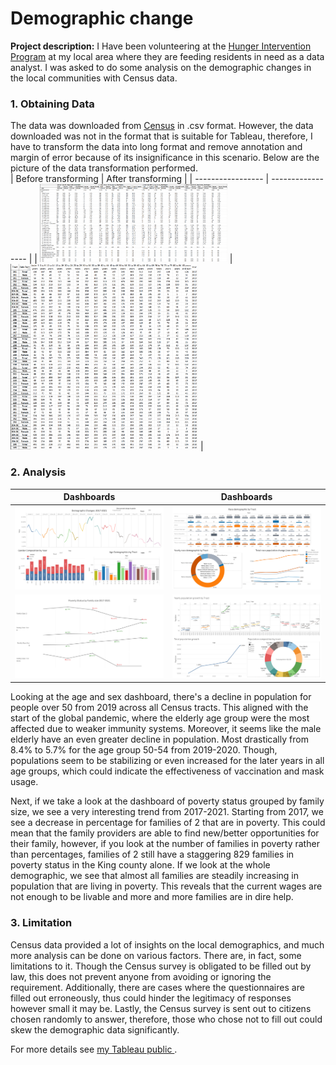 # Demographic change

**Project description:** I Have been volunteering at the [Hunger Intervention Program](https://hungerintervention.org/) at my local area where they are feeding residents in need as a data analyst. I was asked to do some analysis on the demographic changes in the local communities with Census data. 

### 1. Obtaining Data

The data was downloaded from [Census](https://data.census.gov/) in .csv format. However, the data downloaded was not in the format that is suitable for Tableau, therefore, I have to transform the data into long format and remove annotation and margin of error because of its insignificance in this scenario. Below are the picture of the data transformation performed. <Br>
| Before transforming | After transforming |
  | ----------------- | ----------------- |
| <img src="images/raw_data.png" width="300"/> | <img src="images/clean_data.png" width="300"/> |


### 2. Analysis

| Dashboards       | Dashboards |
| ----------- | ----------- |
|<img src="images/age and sex.png"/> | <img src="images/race.png"/> |
|<img src="images/family size.png"/> | <img src="images/total population.png"/> 

Looking at the age and sex dashboard, there's a decline in population for people over 50 from 2019 across all Census tracts. This aligned with the start of the global pandemic, where the elderly age group were the most affected due to weaker immunity systems. Moreover, it seems like the male elderly have an even greater decline in population. Most drastically from 8.4% to 5.7% for the age group 50-54 from 2019-2020. Though, populations seem to be stabilizing or even increased for the later years in all age groups, which could indicate the effectiveness of vaccination and mask usage. 

Next, if we take a look at the dashboard of poverty status grouped by family size, we see a very interesting trend from 2017-2021. Starting from 2017, we see a decrease in percentage for families of 2 that are in poverty. This could mean that the family providers are able to find new/better opportunities for their family, however, if you look at the number of families in poverty rather than percentages, families of 2 still have a staggering 829 families in poverty status in the King county alone. If we look at the whole demographic, we see that almost all families are steadily increasing in population that are living in poverty. This reveals that the current wages are not enough to be livable and more and more families are in dire help.  

### 3. Limitation
Census data provided a lot of insights on the local demographics, and much more analysis can be done on various factors. There are, in fact, some limitations to it. Though the Census survey is obligated to be filled out by law, this does not prevent anyone from avoiding or ignoring the requirement.  Additionally, there are cases where the questionnaires are filled out erroneously, thus could hinder the legitimacy of responses however small it may be. Lastly, the Census survey is sent out to citizens chosen randomly to answer, therefore, those who chose not to fill out could skew the demographic data significantly. 


For more details see [my Tableau public ](https://guides.github.com/features/mastering-markdown/).


